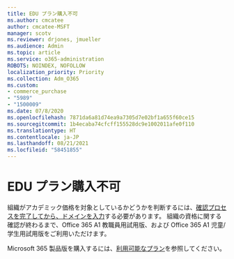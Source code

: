 ```yaml
---
title: EDU プラン購入不可
ms.author: cmcatee
author: cmcatee-MSFT
manager: scotv
ms.reviewer: drjones, jmueller
ms.audience: Admin
ms.topic: article
ms.service: o365-administration
ROBOTS: NOINDEX, NOFOLLOW
localization_priority: Priority
ms.collection: Adm_O365
ms.custom:
- commerce_purchase
- "5989"
- "1500009"
ms.date: 07/8/2020
ms.openlocfilehash: 7871da6a81d74ea9a7305d7e02bf1a655f60ce15
ms.sourcegitcommit: 1b4ecaba74cfcff155528dc9e1002011afe0f110
ms.translationtype: HT
ms.contentlocale: ja-JP
ms.lasthandoff: 08/21/2021
ms.locfileid: "58451855"
---
```

# <a name="unable-to-purchase-edu-offer"></a>EDU プラン購入不可

組織がアカデミック価格を対象としているかどうかを判断するには、[確認プロセスを完了してから、ドメインを入力](https://admin.microsoft.com/Adminportal#/Domains/SOWizard)する必要があります。 組織の資格に関する確認が終わるまで、Office 365 A1 教職員用試用版、および Office 365 A1 児童/学生用試用版をご利用いただけます。

Microsoft 365 製品版を購入するには、[利用可能なプラン](https://go.microsoft.com/fwlink/p/?linkid=868433)を参照してください。